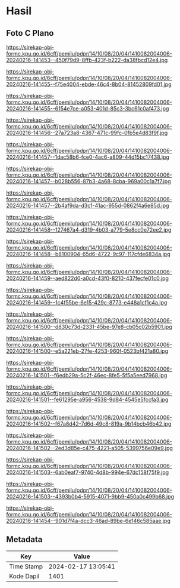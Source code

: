 # Hasil

## Foto C Plano

https://sirekap-obj-formc.kpu.go.id/6cff/pemilu/pdpr/14/10/08/20/04/1410082004006-20240216-141453--450f79d9-8ffb-423f-b222-da38fbcd12e4.jpg

https://sirekap-obj-formc.kpu.go.id/6cff/pemilu/pdpr/14/10/08/20/04/1410082004006-20240216-141455--f75e4004-ebde-46c4-8b04-81452809fd01.jpg

https://sirekap-obj-formc.kpu.go.id/6cff/pemilu/pdpr/14/10/08/20/04/1410082004006-20240216-141455--6154e7ce-a053-401d-85c3-3bc61c0af473.jpg

https://sirekap-obj-formc.kpu.go.id/6cff/pemilu/pdpr/14/10/08/20/04/1410082004006-20240216-141456--27a723a8-4367-471c-99fc-0fb5e4d83f9f.jpg

https://sirekap-obj-formc.kpu.go.id/6cff/pemilu/pdpr/14/10/08/20/04/1410082004006-20240216-141457--1dac58b6-fce0-4ac6-a809-44d15bc17438.jpg

https://sirekap-obj-formc.kpu.go.id/6cff/pemilu/pdpr/14/10/08/20/04/1410082004006-20240216-141457--b028b556-87b3-4a68-8cba-969a00c1a7f7.jpg

https://sirekap-obj-formc.kpu.go.id/6cff/pemilu/pdpr/14/10/08/20/04/1410082004006-20240216-141457--2b4af9da-d3c1-41ac-955d-0862f4a6e85d.jpg

https://sirekap-obj-formc.kpu.go.id/6cff/pemilu/pdpr/14/10/08/20/04/1410082004006-20240216-141458--127467a4-d319-4b03-a779-5e8cc0e72ee2.jpg

https://sirekap-obj-formc.kpu.go.id/6cff/pemilu/pdpr/14/10/08/20/04/1410082004006-20240216-141458--b8100904-65d6-4722-9c97-117cfde6834a.jpg

https://sirekap-obj-formc.kpu.go.id/6cff/pemilu/pdpr/14/10/08/20/04/1410082004006-20240216-141459--aed822d0-a0cd-43f0-8210-437fecfe01c0.jpg

https://sirekap-obj-formc.kpu.go.id/6cff/pemilu/pdpr/14/10/08/20/04/1410082004006-20240216-141459--1c4f55be-6e15-429c-8773-e448a1cf1c4a.jpg

https://sirekap-obj-formc.kpu.go.id/6cff/pemilu/pdpr/14/10/08/20/04/1410082004006-20240216-141500--d830c73d-2331-45be-97e8-cb05c02b5901.jpg

https://sirekap-obj-formc.kpu.go.id/6cff/pemilu/pdpr/14/10/08/20/04/1410082004006-20240216-141500--e5a221eb-27fe-4253-960f-0523bf421a80.jpg

https://sirekap-obj-formc.kpu.go.id/6cff/pemilu/pdpr/14/10/08/20/04/1410082004006-20240216-141501--f6edb29a-5c2f-46ec-8fe5-5f5a5eed7968.jpg

https://sirekap-obj-formc.kpu.go.id/6cff/pemilu/pdpr/14/10/08/20/04/1410082004006-20240216-141501--fe61295e-a956-4538-9d84-4545e5fccfa3.jpg

https://sirekap-obj-formc.kpu.go.id/6cff/pemilu/pdpr/14/10/08/20/04/1410082004006-20240216-141502--f67a8d42-7d6d-49c8-819a-9b14bcb46b42.jpg

https://sirekap-obj-formc.kpu.go.id/6cff/pemilu/pdpr/14/10/08/20/04/1410082004006-20240216-141502--2ed3d85e-c475-4221-a505-5399756e09e9.jpg

https://sirekap-obj-formc.kpu.go.id/6cff/pemilu/pdpr/14/10/08/20/04/1410082004006-20240216-141503--6ab0eaf7-9740-4d8b-994e-67dc158f75f9.jpg

https://sirekap-obj-formc.kpu.go.id/6cff/pemilu/pdpr/14/10/08/20/04/1410082004006-20240216-141503--4393b0b4-5915-4071-9bb9-450a0c499b68.jpg

https://sirekap-obj-formc.kpu.go.id/6cff/pemilu/pdpr/14/10/08/20/04/1410082004006-20240216-141454--901d7f4a-dcc3-46ad-89be-6e146c585aae.jpg


## Metadata

| Key        | Value               |
| ---------- | ------------------- |
| Time Stamp | 2024-02-17 13:05:41 |
| Kode Dapil | 1401                |



